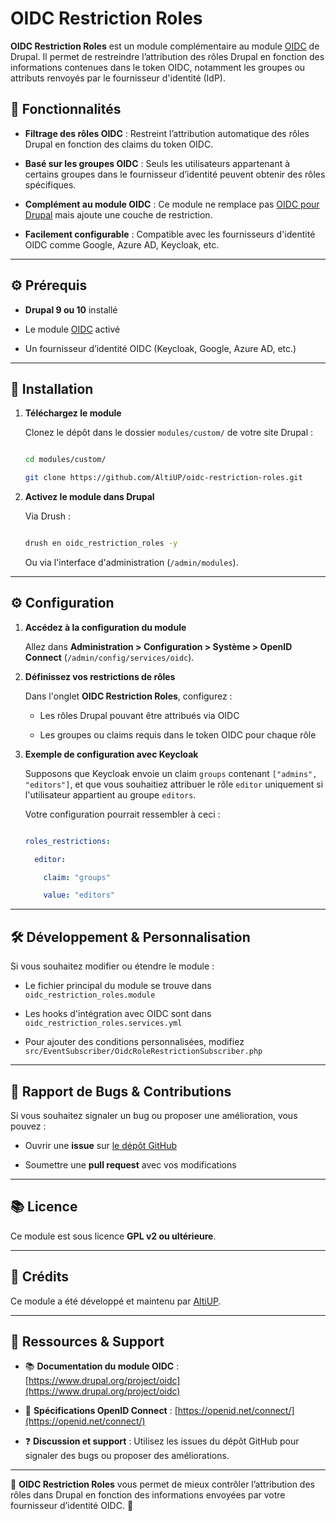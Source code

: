 # OIDC Restriction Roles


**OIDC Restriction Roles** est un module complémentaire au module [OIDC](https://www.drupal.org/project/oidc) de Drupal. Il permet de restreindre l’attribution des rôles Drupal en fonction des informations contenues dans le token OIDC, notamment les groupes ou attributs renvoyés par le fournisseur d'identité (IdP).


## 📌 Fonctionnalités


- **Filtrage des rôles OIDC** : Restreint l’attribution automatique des rôles Drupal en fonction des claims du token OIDC.

- **Basé sur les groupes OIDC** : Seuls les utilisateurs appartenant à certains groupes dans le fournisseur d’identité peuvent obtenir des rôles spécifiques.

- **Complément au module OIDC** : Ce module ne remplace pas [OIDC pour Drupal](https://www.drupal.org/project/oidc) mais ajoute une couche de restriction.

- **Facilement configurable** : Compatible avec les fournisseurs d'identité OIDC comme Google, Azure AD, Keycloak, etc.


---


## ⚙️ Prérequis


- **Drupal 9 ou 10** installé

- Le module [OIDC](https://www.drupal.org/project/oidc) activé

- Un fournisseur d’identité OIDC (Keycloak, Google, Azure AD, etc.)


---


## 🚀 Installation


1. **Téléchargez le module**  

   Clonez le dépôt dans le dossier `modules/custom/` de votre site Drupal :


   ```bash

   cd modules/custom/

   git clone https://github.com/AltiUP/oidc-restriction-roles.git

   ```


2. **Activez le module dans Drupal**  


   Via Drush :


   ```bash

   drush en oidc_restriction_roles -y

   ```


   Ou via l'interface d'administration (`/admin/modules`).


---


## ⚙️ Configuration


1. **Accédez à la configuration du module**  

   Allez dans **Administration > Configuration > Système > OpenID Connect** (`/admin/config/services/oidc`).


2. **Définissez vos restrictions de rôles**  

   Dans l'onglet **OIDC Restriction Roles**, configurez :

   - Les rôles Drupal pouvant être attribués via OIDC

   - Les groupes ou claims requis dans le token OIDC pour chaque rôle


3. **Exemple de configuration avec Keycloak**  

   Supposons que Keycloak envoie un claim `groups` contenant `["admins", "editors"]`, et que vous souhaitiez attribuer le rôle `editor` uniquement si l'utilisateur appartient au groupe `editors`.


   Votre configuration pourrait ressembler à ceci :


   ```yaml

   roles_restrictions:

     editor:

       claim: "groups"

       value: "editors"

   ```


---


## 🛠️ Développement & Personnalisation


Si vous souhaitez modifier ou étendre le module :

- Le fichier principal du module se trouve dans `oidc_restriction_roles.module`

- Les hooks d'intégration avec OIDC sont dans `oidc_restriction_roles.services.yml`

- Pour ajouter des conditions personnalisées, modifiez `src/EventSubscriber/OidcRoleRestrictionSubscriber.php`


---


## 🐝 Rapport de Bugs & Contributions


Si vous souhaitez signaler un bug ou proposer une amélioration, vous pouvez :

- Ouvrir une **issue** sur [le dépôt GitHub](https://github.com/AltiUP/oidc-restriction-roles/issues)

- Soumettre une **pull request** avec vos modifications



---


## 📚 Licence


Ce module est sous licence **GPL v2 ou ultérieure**.


---


## 👤 Crédits


Ce module a été développé et maintenu par [AltiUP](https://github.com/AltiUP).


---


## 📢 Ressources & Support


- 📚 **Documentation du module OIDC** : [https://www.drupal.org/project/oidc](https://www.drupal.org/project/oidc)

- 🔗 **Spécifications OpenID Connect** : [https://openid.net/connect/](https://openid.net/connect/)

- ❓ **Discussion et support** : Utilisez les issues du dépôt GitHub pour signaler des bugs ou proposer des améliorations.


---


🚀 **OIDC Restriction Roles** vous permet de mieux contrôler l’attribution des rôles dans Drupal en fonction des informations envoyées par votre fournisseur d’identité OIDC. 🎯
